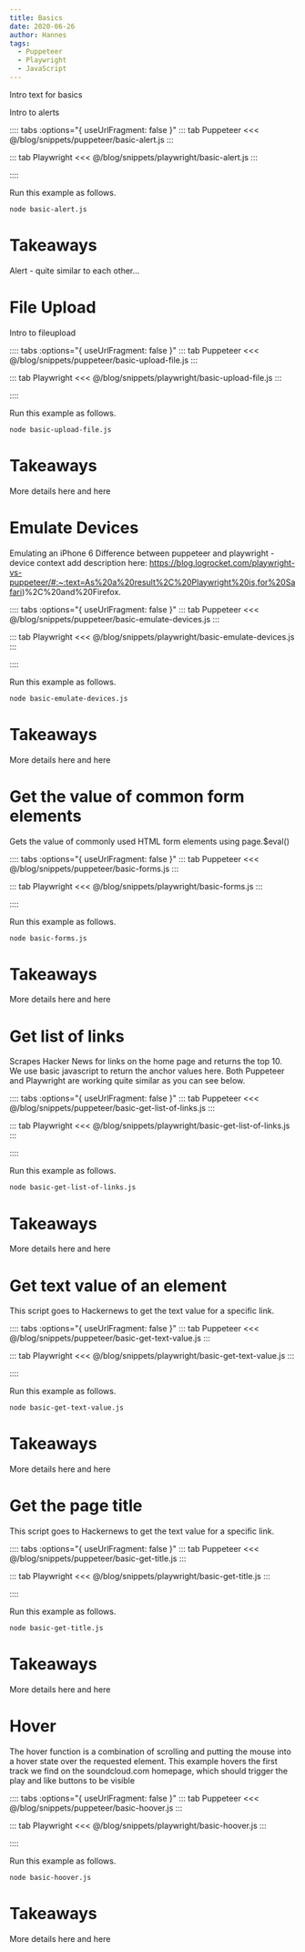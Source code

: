 ```yaml
---
title: Basics
date: 2020-06-26
author: Hannes
tags: 
  - Puppeteer
  - Playwright
  - JavaScript
---
```



Intro text for basics

Intro to alerts

:::: tabs :options="{ useUrlFragment: false }"
::: tab Puppeteer
<<< @/blog/snippets/puppeteer/basic-alert.js
:::

::: tab Playwright
<<< @/blog/snippets/playwright/basic-alert.js
:::

::::

Run this example as follows.
```shell script
node basic-alert.js
```

# Takeaways

Alert - quite similar to each other...


# File Upload
Intro to fileupload


:::: tabs :options="{ useUrlFragment: false }"
::: tab Puppeteer
<<< @/blog/snippets/puppeteer/basic-upload-file.js
:::

::: tab Playwright
<<< @/blog/snippets/playwright/basic-upload-file.js
:::

::::

Run this example as follows.
```shell script
node basic-upload-file.js
```

# Takeaways

More details here and here


# Emulate Devices

Emulating an iPhone 6
Difference between puppeteer and playwright - device context add description here:
https://blog.logrocket.com/playwright-vs-puppeteer/#:~:text=As%20a%20result%2C%20Playwright%20is,for%20Safari)%2C%20and%20Firefox.



:::: tabs :options="{ useUrlFragment: false }"
::: tab Puppeteer
<<< @/blog/snippets/puppeteer/basic-emulate-devices.js
:::

::: tab Playwright
<<< @/blog/snippets/playwright/basic-emulate-devices.js
:::

::::

Run this example as follows.
```shell script
node basic-emulate-devices.js
```

# Takeaways

More details here and here


# Get the value of common form elements

Gets the value of commonly used HTML form elements using page.$eval()

:::: tabs :options="{ useUrlFragment: false }"
::: tab Puppeteer
<<< @/blog/snippets/puppeteer/basic-forms.js
:::

::: tab Playwright
<<< @/blog/snippets/playwright/basic-forms.js
:::

::::

Run this example as follows.
```shell script
node basic-forms.js
```

# Takeaways

More details here and here


# Get list of links
Scrapes Hacker News for links on the home page and returns the top 10. We use basic javascript to return the anchor values here. Both Puppeteer and Playwright are working quite similar as you can see below. 


:::: tabs :options="{ useUrlFragment: false }"
::: tab Puppeteer
<<< @/blog/snippets/puppeteer/basic-get-list-of-links.js
:::

::: tab Playwright
<<< @/blog/snippets/playwright/basic-get-list-of-links.js
:::

::::

Run this example as follows.
```shell script
node basic-get-list-of-links.js
```

# Takeaways

More details here and here

# Get text value of an element
This script goes to Hackernews to get the text value for a specific link.


:::: tabs :options="{ useUrlFragment: false }"
::: tab Puppeteer
<<< @/blog/snippets/puppeteer/basic-get-text-value.js
:::

::: tab Playwright
<<< @/blog/snippets/playwright/basic-get-text-value.js
:::

::::

Run this example as follows.
```shell script
node basic-get-text-value.js
```

# Takeaways

More details here and here


# Get the page title
This script goes to Hackernews to get the text value for a specific link.


:::: tabs :options="{ useUrlFragment: false }"
::: tab Puppeteer
<<< @/blog/snippets/puppeteer/basic-get-title.js
:::

::: tab Playwright
<<< @/blog/snippets/playwright/basic-get-title.js
:::

::::

Run this example as follows.
```shell script
node basic-get-title.js
```

# Takeaways

More details here and here


# Hover
The hover function is a combination of scrolling and putting the mouse into a hover state over the requested element. This example hovers the first track we find on the soundcloud.com homepage, which should trigger the play and like buttons to be visible


:::: tabs :options="{ useUrlFragment: false }"
::: tab Puppeteer
<<< @/blog/snippets/puppeteer/basic-hoover.js
:::

::: tab Playwright
<<< @/blog/snippets/playwright/basic-hoover.js
:::

::::

Run this example as follows.
```shell script
node basic-hoover.js
```

# Takeaways

More details here and here



```